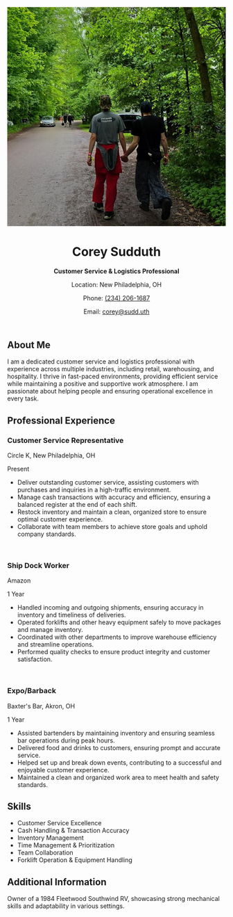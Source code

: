 <header>
        <img src="/images/profile_photo.jpg" alt="Corey Sudduth" class="profile-photo">
        <h1>Corey Sudduth</h1>
        <p><strong>Customer Service & Logistics Professional</strong></p>
        <p>Location: New Philadelphia, OH</p>
        <p>Phone: <a href="tel:2342061687">(234) 206-1687</a></p>
        <p>Email: <a href="coreysud98@gmail.com">corey@sudd.uth</a></p>
</header>
    <section id="about">
        <h2>About Me</h2>
        <p>
            I am a dedicated customer service and logistics professional with experience across multiple industries, including retail, warehousing, and hospitality. 
            I thrive in fast-paced environments, providing efficient service while maintaining a positive and supportive work atmosphere. 
            I am passionate about helping people and ensuring operational excellence in every task.
        </p>
    </section>
    <section id="professional-experience">
        <h2>Professional Experience</h2>
        <div class="job">
            <h3>Customer Service Representative</h3>
            <p>Circle K, New Philadelphia, OH</p>
            <p>Present</p>
            <ul>
                <li>Deliver outstanding customer service, assisting customers with purchases and inquiries in a high-traffic environment.</li>
                <li>Manage cash transactions with accuracy and efficiency, ensuring a balanced register at the end of each shift.</li>
                <li>Restock inventory and maintain a clean, organized store to ensure optimal customer experience.</li>
                <li>Collaborate with team members to achieve store goals and uphold company standards.</li>
            </ul>
        </div>
        <br>
        <div class="job">
            <h3>Ship Dock Worker</h3>
            <p>Amazon</p>
            <p>1 Year</p>
            <ul>
                <li>Handled incoming and outgoing shipments, ensuring accuracy in inventory and timeliness of deliveries.</li>
                <li>Operated forklifts and other heavy equipment safely to move packages and manage inventory.</li>
                <li>Coordinated with other departments to improve warehouse efficiency and streamline operations.</li>
                <li>Performed quality checks to ensure product integrity and customer satisfaction.</li>
            </ul>
        </div>
        <br>
        <div class="job">
            <h3>Expo/Barback</h3>
            <p>Baxter's Bar, Akron, OH</p>
            <p>1 Year</p>
            <ul>
                <li>Assisted bartenders by maintaining inventory and ensuring seamless bar operations during peak hours.</li>
                <li>Delivered food and drinks to customers, ensuring prompt and accurate service.</li>
                <li>Helped set up and break down events, contributing to a successful and enjoyable customer experience.</li>
                <li>Maintained a clean and organized work area to meet health and safety standards.</li>
            </ul>
        </div>
    </section>
    <section id="skills">
        <h2>Skills</h2>
        <ul>
            <li>Customer Service Excellence</li>
            <li>Cash Handling & Transaction Accuracy</li>
            <li>Inventory Management</li>
            <li>Time Management & Prioritization</li>
            <li>Team Collaboration</li>
            <li>Forklift Operation & Equipment Handling</li>
        </ul>
    </section>
    <section id="additional-info">
        <h2>Additional Information</h2>
        <p>Owner of a 1984 Fleetwood Southwind RV, showcasing strong mechanical skills and adaptability in various settings.</p>
    </section>
